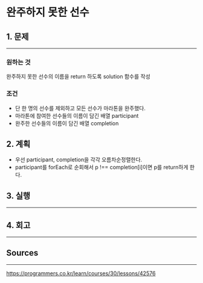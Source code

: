 # 완주하지 못한 선수
## 1. 문제
***
### 원하는 것
완주하지 못한 선수의 이름을 return 하도록 solution 함수를 작성

### 조건
* 단 한 명의 선수를 제외하고 모든 선수가 마라톤을 완주했다.
* 마라톤에 참여한 선수들의 이름이 담긴 배열 participant
* 완주한 선수들의 이름이 담긴 배열 completion

## 2. 계획
* 우선 participant, completion을 각각 오름차순정렬한다.
* participant를 forEach로 순회해서 p !== completion[i]이면 p를 return하게 한다.

## 3. 실행
***
## 4. 회고
***

## Sources
***
https://programmers.co.kr/learn/courses/30/lessons/42576